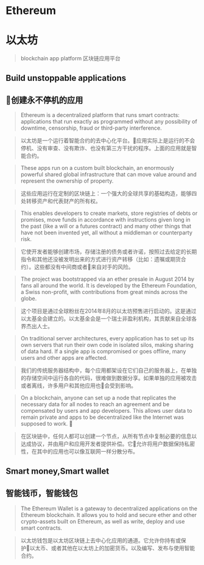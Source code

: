 # Ethereum
# 以太坊

> blockchain app platform
> 区块链应用平台


## Build unstoppable applications
## 创建永不停机的应用

> Ethereum is a decentralized platform that runs smart contracts: applications that run exactly as programmed without any possibility of downtime, censorship, fraud or third-party interference.

> 以太坊是一个运行着智能合约的去中心化平台。应用实际上是运行的不会停机、没有审查、没有欺诈、也没有第三方干扰的程序。上面的应用就是智能合约。

> These apps run on a custom built blockchain, an enormously powerful shared global infrastructure that can move value around and represent the ownership of property.

> 这些应用运行在定制的区块链上：一个强大的全球共享的基础构造，能够四处转移资产和代表财产的所有权。

> This enables developers to create markets, store registries of debts or promises, move funds in accordance with instructions given long in the past (like a will or a futures contract) and many other things that have not been invented yet, all without a middleman or counterparty risk.

> 它使开发者能够创建市场，存储注册的债务或者许诺，按照过去给定的长期指令和其他还没被发明出来的方式进行资产转移（比如：遗嘱或期货合约）。这些都没有中间商或者来自对手的风险。

> The project was bootstrapped via an ether presale in August 2014 by fans all around the world. It is developed by the Ethereum Foundation, a Swiss non-profit, with contributions from great minds across the globe.

> 这个项目是通过全球粉丝在2014年8月的以太坊预售进行启动的。这是通过以太基金会建立的。以太基金会是一个瑞士非盈利机构，其贡献来自全球各界杰出人士。

> On traditional server architectures, every application has to set up its own servers that run their own code in isolated silos, making sharing of data hard. If a single app is compromised or goes offline, many users and other apps are affected.

> 我们的传统服务器结构中，每个应用都架设在它们自己的服务器上，在单独的存储空间中运行各自的代码，很难做到数据分享。如果单独的应用被攻击或者离线，许多用户和其他应用也会受到影响。

> On a blockchain, anyone can set up a node that replicates the necessary data for all nodes to reach an agreement and be compensated by users and app developers. This allows user data to remain private and apps to be decentralized like the Internet was supposed to work.


> 在区块链中，任何人都可以创建一个节点，从所有节点中复制必要的信息以达成协议，并由用户和应用开发者提供补偿。它允许将用户数据保持私密性，在其中的应用也可以像互联网一样分散分布。

## Smart money,Smart wallet
## 智能钱币，智能钱包

> The Ethereum Wallet is a gateway to decentralized applications on the Ethereum blockchain. It allows you to hold and secure ether and other crypto-assets built on Ethereum, as well as write, deploy and use smart contracts.

> 以太坊钱包是以太坊区块链上去中心化应用的通道。它允许你持有或保护以太币、或者其他在以太坊上的加密货币。以及编写、发布与使用智能合约。

